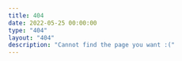 ```yaml
---
title: 404
date: 2022-05-25 00:00:00
type: "404"
layout: "404"
description: "Cannot find the page you want :("
---
```

